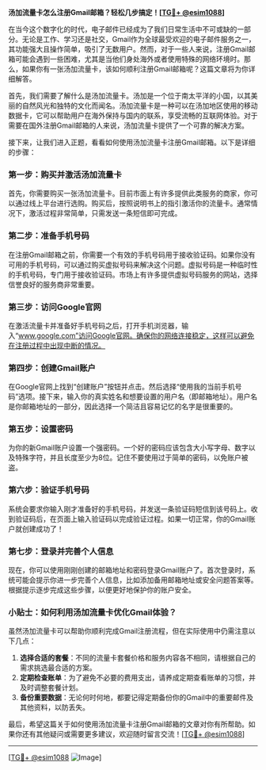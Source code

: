 **汤加流量卡怎么注册Gmail邮箱？轻松几步搞定！[[TG💪+ @esim1088](https://t.me/s/esim1088)]**

在当今这个数字化的时代，电子邮件已经成为了我们日常生活中不可或缺的一部分。无论是工作、学习还是社交，Gmail作为全球最受欢迎的电子邮件服务之一，其功能强大且操作简单，吸引了无数用户。然而，对于一些人来说，注册Gmail邮箱可能会遇到一些困难，尤其是当他们身处海外或者使用特殊的网络环境时。那么，如果你有一张汤加流量卡，该如何顺利注册Gmail邮箱呢？这篇文章将为你详细解答。

首先，我们需要了解什么是汤加流量卡。汤加是一个位于南太平洋的小国，以其美丽的自然风光和独特的文化而闻名。汤加流量卡是一种可以在汤加地区使用的移动数据卡，它可以帮助用户在海外保持与国内的联系，享受流畅的互联网体验。对于需要在国外注册Gmail邮箱的人来说，汤加流量卡提供了一个可靠的解决方案。

接下来，让我们进入正题，看看如何使用汤加流量卡注册Gmail邮箱。以下是详细的步骤：

### 第一步：购买并激活汤加流量卡

首先，你需要购买一张汤加流量卡。目前市面上有许多提供此类服务的商家，你可以通过线上平台进行选购。购买后，按照说明书上的指引激活你的流量卡。通常情况下，激活过程非常简单，只需发送一条短信即可完成。

### 第二步：准备手机号码

在注册Gmail邮箱之前，你需要一个有效的手机号码用于接收验证码。如果你没有可用的手机号码，可以通过购买虚拟号码来解决这个问题。虚拟号码是一种临时性的手机号码，专门用于接收验证码。市场上有许多提供虚拟号码服务的网站，选择信誉良好的服务商非常重要。

### 第三步：访问Google官网

在激活流量卡并准备好手机号码之后，打开手机浏览器，输入“www.google.com”访问Google官网。确保你的网络连接稳定，这样可以避免在注册过程中出现中断的情况。

### 第四步：创建Gmail账户

在Google官网上找到“创建账户”按钮并点击。然后选择“使用我的当前手机号码”选项。接下来，输入你的真实姓名和想要设置的用户名（即邮箱地址）。用户名是你邮箱地址的一部分，因此选择一个简洁且容易记忆的名字是很重要的。

### 第五步：设置密码

为你的新Gmail账户设置一个强密码。一个好的密码应该包含大小写字母、数字以及特殊字符，并且长度至少为8位。记住不要使用过于简单的密码，以免账户被盗。

### 第六步：验证手机号码

系统会要求你输入刚才准备好的手机号码，并发送一条验证码短信到该号码上。收到验证码后，在页面上输入验证码以完成验证过程。如果一切正常，你的Gmail账户就创建成功了！

### 第七步：登录并完善个人信息

现在，你可以使用刚刚创建的邮箱地址和密码登录Gmail账户了。首次登录时，系统可能会提示你进一步完善个人信息，比如添加备用邮箱地址或安全问题答案等。根据提示逐步完成这些步骤，以便更好地保护你的账户安全。

### 小贴士：如何利用汤加流量卡优化Gmail体验？

虽然汤加流量卡可以帮助你顺利完成Gmail注册流程，但在实际使用中仍需注意以下几点：

1. **选择合适的套餐**：不同的流量卡套餐价格和服务内容各不相同，请根据自己的需求挑选最合适的方案。
2. **定期检查账单**：为了避免不必要的费用支出，请养成定期查看账单的习惯，并及时调整套餐计划。
3. **备份重要数据**：无论何时何地，都要记得定期备份你的Gmail中的重要邮件及其他资料，以防丢失。

最后，希望这篇关于如何使用汤加流量卡注册Gmail邮箱的文章对你有所帮助。如果你还有其他疑问或需要更多建议，欢迎随时留言交流！[[TG💪+ @esim1088](https://t.me/s/esim1088)]

---

[[TG💪+ @esim1088](https://t.me/s/esim1088) ![Image](https://i.postimg.cc/4NQfJmqS/Snipaste-2025-05-13-00-14-12.png)]